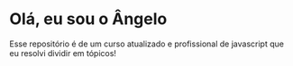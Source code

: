 # Olá, eu sou o Ângelo

Esse repositório é de um curso atualizado e profissional de javascript que eu resolvi dividir em tópicos!